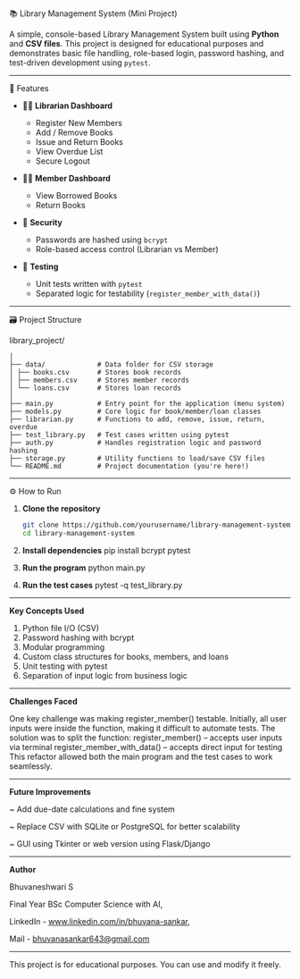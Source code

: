 📚 Library Management System (Mini Project)

A simple, console-based Library Management System built using **Python** and **CSV files**. This project is designed for educational purposes and demonstrates basic file handling, role-based login, password hashing, and test-driven development using `pytest`.

---

🚀 Features

- 👩‍💼 **Librarian Dashboard**
  - Register New Members
  - Add / Remove Books
  - Issue and Return Books
  - View Overdue List
  - Secure Logout

- 👨‍🎓 **Member Dashboard**
  - View Borrowed Books
  - Return Books

- 🔐 **Security**
  - Passwords are hashed using `bcrypt`
  - Role-based access control (Librarian vs Member)

- 🧪 **Testing**
  - Unit tests written with `pytest`
  - Separated logic for testability (`register_member_with_data()`)

---

🗃️ Project Structure

library_project/
```
│
├── data/             # Data folder for CSV storage
│ ├── books.csv       # Stores book records
│ ├── members.csv     # Stores member records
│ └── loans.csv       # Stores loan records
│
├── main.py           # Entry point for the application (menu system)
├── models.py         # Core logic for book/member/loan classes
├── librarian.py      # Functions to add, remove, issue, return, overdue
├── test_library.py   # Test cases written using pytest
├── auth.py           # Handles registration logic and password hashing
├── storage.py        # Utility functions to load/save CSV files
└── README.md         # Project documentation (you're here!)
```

---

⚙️ How to Run

1. **Clone the repository**
   ```bash
   git clone https://github.com/yourusername/library-management-system.git
   cd library-management-system
   
2. **Install dependencies**
   pip install bcrypt pytest
   
4. **Run the program**
    python main.py

5. **Run the test cases**
   pytest -q test_library.py

---

**Key Concepts Used**
1. Python file I/O (CSV)
2. Password hashing with bcrypt
3. Modular programming
4. Custom class structures for books, members, and loans
5. Unit testing with pytest
6. Separation of input logic from business logic

---

**Challenges Faced**

One key challenge was making register_member() testable. Initially, all user inputs were inside the function, making it difficult to automate tests. The solution was to split the function:
register_member() – accepts user inputs via terminal
register_member_with_data() – accepts direct input for testing
This refactor allowed both the main program and the test cases to work seamlessly.

---

**Future Improvements**

~ Add due-date calculations and fine system

~ Replace CSV with SQLite or PostgreSQL for better scalability

~ GUI using Tkinter or web version using Flask/Django

---

**Author**

Bhuvaneshwari S

Final Year BSc Computer Science with AI, 

LinkedIn - www.linkedin.com/in/bhuvana-sankar, 

Mail - bhuvanasankar643@gmail.com  

---

This project is for educational purposes. You can use and modify it freely.
